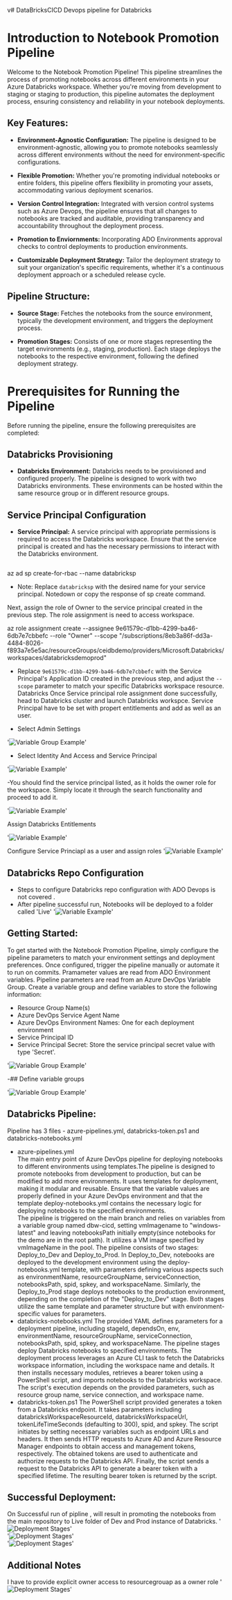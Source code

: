 v# DataBricksCICD
Devops pipeline for Databricks
# Introduction to Notebook Promotion Pipeline

Welcome to the Notebook Promotion Pipeline! This pipeline streamlines the process of promoting notebooks across different environments in your Azure Databricks workspace. Whether you're moving from development to staging or staging to production, this pipeline automates the deployment process, ensuring consistency and reliability in your notebook deployments.

## Key Features:

- **Environment-Agnostic Configuration:** The pipeline is designed to be environment-agnostic, allowing you to promote notebooks seamlessly across different environments without the need for environment-specific configurations.

- **Flexible Promotion:** Whether you're promoting individual notebooks or entire folders, this pipeline offers flexibility in promoting your assets, accommodating various deployment scenarios.

- **Version Control Integration:** Integrated with version control systems such as Azure Devops, the pipeline ensures that all changes to notebooks are tracked and auditable, providing transparency and accountability throughout the deployment process.

- **Promotion to Enviornments:** Incorporating ADO Environments approval checks to control deployments to production environments.

- **Customizable Deployment Strategy:** Tailor the deployment strategy to suit your organization's specific requirements, whether it's a continuous deployment approach or a scheduled release cycle.

## Pipeline Structure:

- **Source Stage:** Fetches the notebooks from the source environment, typically the development environment, and triggers the deployment process.

- **Promotion Stages:** Consists of one or more stages representing the target environments (e.g., staging, production). Each stage deploys the notebooks to the respective environment, following the defined deployment strategy.

# Prerequisites for Running the Pipeline

Before running the pipeline, ensure the following prerequisites are completed:

## Databricks Provisioning

- **Databricks Environment:** Databricks needs to be provisioned and configured properly. The pipeline is designed to work with two Databricks environments. These environments can be hosted within the same resource group or in different resource groups.

## Service Principal Configuration

- **Service Principal:** A service principal with appropriate permissions is required to access the Databricks workspace. Ensure that the service principal is created and has the necessary permissions to interact with the Databricks environment.
  
  ```bash
az ad sp create-for-rbac --name databricksp  



- Note: Replace `databricksp` with the desired name for your service principal.
Notedown or copy the response of sp create command.

Next, assign the role of Owner to the service principal created in the previous step. The role assignment is need to access workspace.


az role assignment create --assignee 9e61579c-d1bb-4299-ba46-6db7e7cbbefc --role "Owner" --scope "/subscriptions/8eb3a86f-dd3a-4484-8026-f893a7e5e5ac/resourceGroups/ceidbdemo/providers/Microsoft.Databricks/workspaces/databricksdemoprod"



- Replace `9e61579c-d1bb-4299-ba46-6db7e7cbbefc` with the Service Principal's Application ID created in the previous step, and adjust the `--scope` parameter to match your specific Databricks workspace resource.
Databricks 
Once Service principal role assignment done successfully, head to Databricks cluster and launch Databricks workspce. Service  Principal have to be set with propert entitlements and add as well as an user.

- Select Admin Settings 

'![Variable Group Example](IdentityAndAccess01.png)'  


- Select Identity And Access and Service Principal


'![Variable Example](IdentityAndAccess02.png)'  

-You should find the service principal listed, as it holds the owner role for the workspace. Simply locate it through the search functionality and proceed to add it.


'![Variable Example](IdentityAndAccess04.png)'  

Assign Databricks Entitlements 

'![Variable Example](IdentityAndAccess06.png)'  

Configure Service Princiapl as a user and assign roles
'![Variable Example](IdentityAndAccess07.png)'



## Databricks Repo Configuration

- Steps to configure Databricks repo configuration with ADO Devops is not covered .
- After pipeline successful run, Notebooks will be deployed to a folder called 'Live' 
'![Variable Example](livefolder.png)'

## Getting Started:

To get started with the Notebook Promotion Pipeline, simply configure the pipeline parameters to match your environment settings and deployment preferences. Once configured, trigger the pipeline manually or automate it to run on commits. Pramameter values are read from ADO Environment variables.
Pipeline parameters are read from an Azure DevOps Variable Group. Create a variable group and define variables to store the following information:

- Resource Group Name(s)
- Azure DevOps Service Agent Name
- Azure DevOps Environment Names: One for each deployment environment
- Service Principal ID
- Service Principal Secret: Store the service principal secret value with type 'Secret'.

'![Variable Group Example](ADOEnv.png)'

-## Define variable groups

'![Variable Group Example](variablegroup.png)'  
## Databricks Pipeline:
Pipeline has 3 files - azure-pipelines.yml, databricks-token.ps1 and databricks-notebooks.yml
- azure-pipelines.yml  
 The main entry point of Azure DevOps pipeline for deploying notebooks to different environments using templates.The pipeline is designed to promote notebooks from development to production, but can be modified to add more environments. It uses templates for deployment, making it modular and reusable. Ensure that the variable values are properly defined in your Azure DevOps environment and that the template deploy-notebooks.yml contains the necessary logic for deploying notebooks to the specified environments.  
 The pipeline is triggered on the main branch and relies on variables from a variable group named dbw-cicd, setting vmImagename to "windows-latest" and leaving notebooksPath initially empty(since notebooks for the demo are in the root path). It utilizes a VM image specified by vmImageName in the pool. The pipeline consists of two stages: Deploy_to_Dev and Deploy_to_Prod. In Deploy_to_Dev, notebooks are deployed to the development environment using the deploy-notebooks.yml template, with parameters defining various aspects such as environmentName, resourceGroupName, serviceConnection, notebooksPath, spid, spkey, and workspaceName. Similarly, the Deploy_to_Prod stage deploys notebooks to the production environment, depending on the completion of the "Deploy_to_Dev" stage. Both stages utilize the same template and parameter structure but with environment-specific values for parameters.
- databricks-notebooks.yml
The provided YAML defines parameters for a deployment pipeline, including stageId, dependsOn, env, environmentName, resourceGroupName, serviceConnection, notebooksPath, spid, spkey, and workspaceName. The pipeline stages deploy Databricks notebooks to specified environments. The deployment process leverages an Azure CLI task to fetch the Databricks workspace information, including the workspace name and details. It then installs necessary modules, retrieves a bearer token using a PowerShell script, and imports notebooks to the Databricks workspace. The script's execution depends on the provided parameters, such as resource group name, service connection, and workspace name.
- databricks-token.ps1
 The PowerShell script provided generates a token from a Databricks endpoint. It takes parameters including databricksWorkspaceResourceId, databricksWorkspaceUrl, tokenLifeTimeSeconds (defaulting to 300), spid, and spkey. The script initiates by setting necessary variables such as endpoint URLs and headers. It then sends HTTP requests to Azure AD and Azure Resource Manager endpoints to obtain access and management tokens, respectively. The obtained tokens are used to authenticate and authorize requests to the Databricks API. Finally, the script sends a request to the Databricks API to generate a bearer token with a specified lifetime. The resulting bearer token is returned by the script.

## Successful Deployment:
On Successful run of pipline , will result in promoting the notebooks from the main repository to Live folder of Dev and Prod instance of Databricks.
'![Deployment Stages](stages.png)'  
'![Deployment Stages](Devlive.png)'  
'![Deployment Stages](prodlive.png)'  

## Additional Notes
I have to provide explicit owner access to resourcegrouap as a owner role
'![Deployment Stages](resourcegrouproleassignment.png)'  









